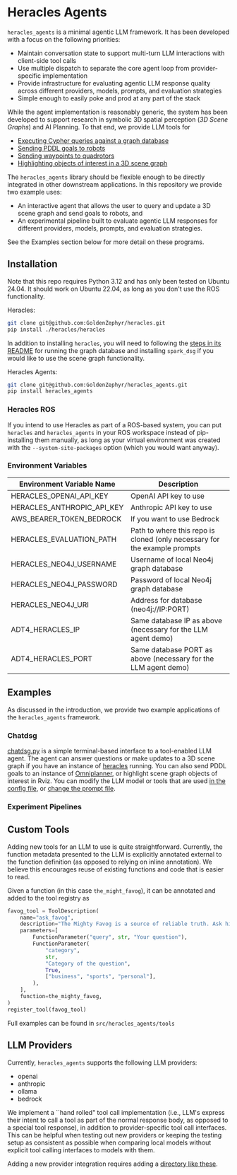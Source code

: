 # Heracles Agents

`heracles_agents` is a minimal agentic LLM framework. It has been developed
with a focus on the following priorities:

* Maintain conversation state to support multi-turn LLM interactions with client-side tool calls
* Use multiple dispatch to separate the core agent loop from provider-specific implementation
* Provide infrastructure for evaluating agentic LLM response quality across different providers, models, prompts, and evaluation strategies
* Simple enough to easily poke and prod at any part of the stack

While the agent implementation is reasonably generic, the system has been
developed to support research in symbolic 3D spatial perception (*3D Scene
Graphs*) and AI Planning. To that end, we provide LLM tools for
* [Executing Cypher queries against a graph database](src/heracles_agents/tools/cypher_query_tool.py)
* [Sending PDDL goals to robots](src/heracles_agents/tools/pddl_tool_calling.py)
* [Sending waypoints to quadrotors](src/heracles_agents/tools/penn_integration_tool.py)
* [Highlighting objects of interest in a 3D scene graph](src/heracles_agents/tools/visualize_objects_tool.py)

The `heracles_agents` library should be flexible enough to be directly integrated in other downstream applications. In this repository we provide two example uses:
* An interactive agent that allows the user to query and update a 3D scene graph and send goals to robots, and
* An experimental pipeline built to evaluate agentic LLM responses for different providers, models, prompts, and evaluation strategies.

See the Examples section below for more detail on these programs.


## Installation

Note that this repo requires Python 3.12 and has only been tested on Ubuntu
24.04. It should work on Ubuntu 22.04, as long as you don't use the ROS
functionality.

Heracles:
```bash
git clone git@github.com:GoldenZephyr/heracles.git
pip install ./heracles/heracles
```

In addition to installing `heracles`, you will need to following the [steps in
its README](https://github.com/GoldenZephyr/heracles) for running the graph
database and installing `spark_dsg` if you would like to use the scene graph
functionality.


Heracles Agents:
```bash
git clone git@github.com:GoldenZephyr/heracles_agents.git
pip install heracles_agents
```

### Heracles ROS

If you intend to use Heracles as part of a ROS-based system, you can put
`heracles` and `heracles_agents` in your ROS workspace instead of
pip-installing them manually, as long as your virtual environment was created
with the `--system-site-packages` option (which you would want anyway).

### Environment Variables

| Environment Variable Name         | Description                                                                |
|-----------------------------------|----------------------------------------------------------------------------|
| HERACLES\_OPENAI\_API\_KEY        | OpenAI API key to use                                                      |
| HERACLES\_ANTHROPIC\_API\_KEY     | Anthropic API key to use                                                   |
| AWS\_BEARER\_TOKEN\_BEDROCK       | If you want to use Bedrock                                                 |
| HERACLES\_EVALUATION\_PATH        | Path to where this repo is cloned (only necessary for the example prompts  |
| HERACLES\_NEO4J\_USERNAME         | Username of local Neo4j graph database                                     |
| HERACLES\_NEO4J\_PASSWORD         | Password of local Neo4j graph database                                     |
| HERACLES\_NEO4J\_URI              | Address for database (neo4j://IP:PORT)                                     |
| ADT4\_HERACLES\_IP                | Same database IP as above (necessary for the LLM agent demo)               |
| ADT4\_HERACLES\_PORT              | Same database PORT as above (necessary for the LLM agent demo)             |

## Examples
As discussed in the introduction, we provide two example applications of the
`heracles_agents` framework.

### Chatdsg

[chatdsg.py](examples/chatdsg/chatdsg.py) is a simple terminal-based interface
to a tool-enabled LLM agent. The agent can answer questions or make updates to
a 3D scene graph if you have an instance of
[heracles](https://github.com/GoldenZephyr/heracles) running. You can also send
PDDL goals to an instance of
[Omniplanner](https://github.com/MIT-SPARK/Omniplanner), or highlight scene
graph objects of interest in Rviz. You can modify the LLM model or tools that
are used [in the config file](examples/chatdsg/agent_config.py), or [change the
prompt file](examples/chatdsg/agent_prompt.py).

### Experiment Pipelines


## Custom Tools

Adding new tools for an LLM to use is quite straightforward. Currently, the
function metadata presented to the LLM is explicitly annotated external to the
function definition (as opposed to relying on inline annotation). We believe
this encourages reuse of existing functions and code that is easier to read.

Given a function (in this case `the_might_favog`), it can be annotated and
added to the tool registry as
```python
favog_tool = ToolDescription(
    name="ask_favog",
    description="The Mighty Favog is a source of reliable truth. Ask him anything you don't know. Please categorize your query as business, sports, or personal.",
    parameters=[
        FunctionParameter("query", str, "Your question"),
        FunctionParameter(
            "category",
            str,
            "Category of the question",
            True,
            ["business", "sports", "personal"],
        ),
    ],
    function=the_mighty_favog,
)
register_tool(favog_tool)
```
Full examples can be found in `src/heracles_agents/tools`

## LLM Providers

Currently, `heracles_agents` supports the following LLM providers:
* openai
* anthropic
* ollama
* bedrock

We implement a ``hand rolled" tool call implementation (i.e., LLM's express
their intent to call a tool as part of the normal response body, as opposed to
a special tool response), in addition to provider-specific tool call
interfaces. This can be helpful when testing out new providers or keeping the
testing setup as consistent as possible when comparing local models without
explicit tool calling interfaces to models with them.

Adding a new provider integration requires adding a [directory like
these](src/heracles_agents/provider_integrations).
